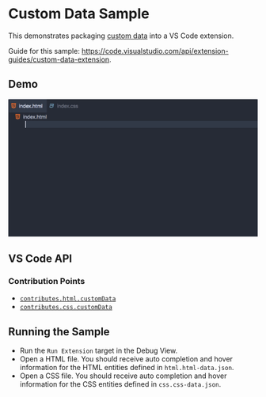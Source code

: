 # Custom Data Sample

This demonstrates packaging [custom data](https://github.com/microsoft/vscode-custom-data) into a VS Code extension.

Guide for this sample: https://code.visualstudio.com/api/extension-guides/custom-data-extension.

## Demo

![demo](demo.gif)

## VS Code API

### Contribution Points

- [`contributes.html.customData`](https://code.visualstudio.com/api/extension-guides/custom-data-extension)
- [`contributes.css.customData`](https://code.visualstudio.com/api/extension-guides/custom-data-extension)

## Running the Sample

- Run the `Run Extension` target in the Debug View.
- Open a HTML file. You should receive auto completion and hover information for the HTML entities defined in `html.html-data.json`.
- Open a CSS file. You should receive auto completion and hover information for the CSS entities defined in `css.css-data.json`.
